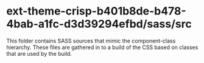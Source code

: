 # ext-theme-crisp-b401b8de-b478-4bab-a1fc-d3d39294efbd/sass/src

This folder contains SASS sources that mimic the component-class hierarchy. These files
are gathered in to a build of the CSS based on classes that are used by the build.
